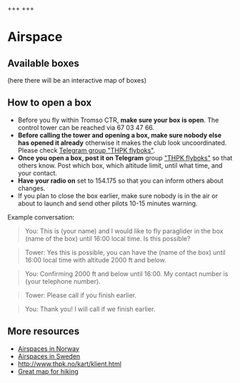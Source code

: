 +++
+++

# Airspace


## Available boxes

(here there will be an interactive map of boxes)


## How to open a box

- Before you fly within Tromso CTR, **make sure your box is open**.
  The control tower can be reached via 67 03 47 66.
- **Before calling the tower and opening a box, make sure nobody else has opened it already**
  otherwise it makes the club look uncoordinated. Please check [Telegram group "THPK flyboks"](https://t.me/joinchat/RF54vlM7r-WYjzLDKXSRAQ).
- **Once you open a box, post it on Telegram** group ["THPK flyboks"](https://t.me/joinchat/RF54vlM7r-WYjzLDKXSRAQ) so that others know.
  Post which box, which altitude limit, until what time, and your contact.
- **Have your radio on** set to 154.175 so that you can inform others about changes.
- If you plan to close the box earlier, make sure nobody is in the air or about
  to launch and send other pilots 10-15 minutes warning.

Example conversation:

> You: This is (your name) and I would like to fly paraglider in the box (name of the box) until 16:00 local time. Is this possible?

> Tower: Yes this is possible, you can have the (name of the box) until 16:00 local time with altitude 2000 ft and below.

> You: Confirming 2000 ft and below until 16:00. My contact number is (your telephone number).

> Tower: Please call if you finish earlier.

> You: Thank you! I will call if we finish earlier.


## More resources

- [Airspaces in Norway](http://luftrom.info/viewer.html)
- [Airspaces in Sweden](https://www.highfly.se/luftrum/)
- <http://www.thpk.no/kart/klient.html>
- [Great map for hiking](https://norgeskart.no/)
